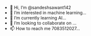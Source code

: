 - 👋 Hi, I’m @sandeshsawant142
- 👀 I’m interested in machine learning...
- 🌱 I’m currently learning AI...
- 💞️ I’m looking to collaborate on ...
- 📫 How to reach me 7083512027...

<!---
sandeshsawant1/sandeshsawant1 is a ✨ special ✨ repository because its `README.md` (this file) appears on your GitHub profile.
You can click the Preview link to take a look at your changes.
--->
